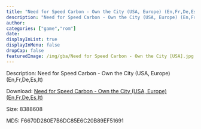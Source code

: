 ```yaml
---
title: "Need for Speed Carbon - Own the City (USA, Europe) (En,Fr,De,Es,It)"
description: "Need for Speed Carbon - Own the City (USA, Europe) (En,Fr,De,Es,It)"
author: 
categories: ["game","rom"]
date: 
displayInList: true
displayInMenu: false
dropCap: false
featuredImage: /img/gba/Need for Speed Carbon - Own the City [USA].jpg
---
```


Description: Need for Speed Carbon - Own the City (USA, Europe) (En,Fr,De,Es,It)

Download: <a style="text-decoration:underline;" href="https://mega.nz/#!3HYGzQIS!kvBEKMFmvY9eqzTtlDnZp4Vn1Arc80ZlD3IXl_x5HvQ" target = "_blank" rel = "nofollow" > Need for Speed Carbon - Own the City (USA, Europe) (En,Fr,De,Es,It)</a>

Size: 8388608

MD5: F6670D280E7B6DC85E6C20B89EF51691

